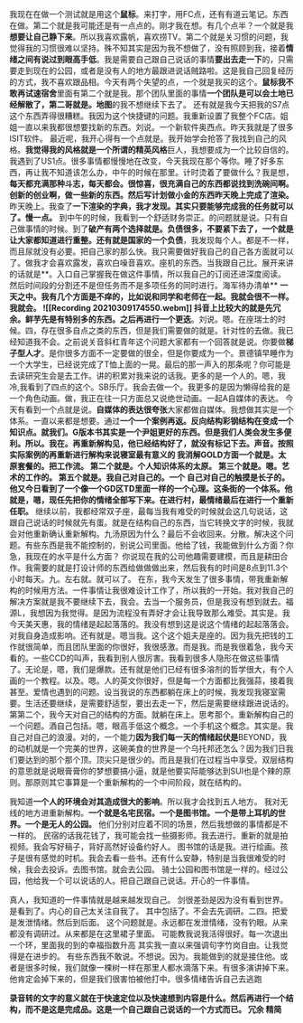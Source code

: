 我现在在做一个测试就是用这个**鼠标**。来打字，用FC点，还有有道云笔记。东西在做。第二个就是我可能还是有一点点的。刚才我在想。有几个点半？一个就是我**想要让自己静下来**。所以我喜欢露帆，喜欢捞TV。第二个就是关习惯的问题，我觉得我的习惯很难以坚持。殊不知其实是因为我不想做了，没有照顾到我，接着**情绪之间有说过到眼高手低**。我是需要自己跟自己说话的事情**要出去走一下**的，只需要走到现在的公园，或者是没有人的地方最跟进说话贼路啦。这是我自己回复经历的方式，我不喜欢跟品相。今天有两个失望的点，一个就是我买的这个。**鼠标我不敢再试速宿舍**里面有第二个就是我。那个团队里面的事情**一个团队是可以会土地已经解散了，第二哥就是。地图**的我不想继续下去了。
还有就是我今天把我的S7点这个东西弄得很糟糕。我因为这个快捷键的问题。我重新设置了我整个FC店。姐姐一直以来我都很想要找新的东西。刘说。一个新软件奥西点。昨天我就是了很多ISIT软件。
最近呢，我开心得有一个点就是。我开始学会抢答了我找到自己的风格。**我觉得我的风格就是一个所谓的精英风格**巨人，我想要成为一个比较自信的。
我遇到了US1点。很多事情都慢慢地在改变，今天我现在那个等你。睡了好多东西，再让我不知道该怎么办，中午的时候在那里。计时烫着了要做什么？我是想，**每天都充满那种斗志，每天都会。很惊喜，很充满自己的东西都说找到洗碗间啊。创新的创业啊，做一些新的东西。然后写计划做小金的东西昨天晚上完成了渲染。**
昨天晚上。我查了**一下渲染的字典，我才发现。其实只要能够完成我的任务就可以了。慢一点。**
到中午的时候，我看到一个舒适财务崇正。的问题就是说。只有自己做事情的时候。到了**破产有两个选择就是。负债很多，不要紧下去了，一个就是让大家都知道进行重整。还有就是国家的一个负债**，我发现每个人。都是不一样，而且尿就没有必要。把自己家的那么快。我只需要做好我自己的自己各方面就可以了。做我才会喜欢露发，喜欢白噪音喜欢。座机的东西。当我跟自己比。展开来讲的话就是**。入口自己掌握我在做这件事情，所以我自己的订阅还进深度阅读。然后时间段的分割还不是但任务而不是多项任务的同时进行。海军待办清单**
**一天之中。我有几个方面是不痒的，**比如说和同学和老师在一起。我就会很不一样。我就会。
![[Recording 20210309174550.webm]]
抖音上比较大的就是**先冗余。鲜芋先是有特别多的东西。之后再进行一个更迭**。刘说。嗯。在座瑞士的时候。四，存在很多自点之类的东西，但是我们需要做的就是。针对性的去做。我已经知道我不会。之前说关音斜杠青年这个问题大家都有一个回答就是说。你要做**梯子型人才**。是你很多方面不一定要做的很全，但是你要成为一个。景德镇早睡作为一个大学生，已经说完成了T恤上面的一晃。最后的那一声入的那条呢？你可能是去读研究生会是去工作。讲的积累对我来说的话我。更多的是一个人的。嗯，我冷,我看到了四点的这个。SB乐厅。我会去做一个。我更多的是因为懒得给我的是一个角色动画。做，我正在往一只方面总又说绝世动画。一起A自媒体的表达。
今天有看到一个点就是说。**自媒体的表达很夸张**大家都做自媒体。我想做其实是一个体系。一直以来都是想要。通过**一个一个案例再返。反向结构彩钢结构在变成一个知识点。**就我们。G版本书其实是一个尹姐更好的东西。但是我们人类会发生多便利。所以。我在。再重新解构见，他已经结构好了，就没有标记下去。声音。按照实际案例的再重新进行解构来说寝室最有意义的
我消解GOLD方面**一个就是。太原套餐的。把工作流。
第二个就是。个人知识体系的太原。
第三个就是。嗯。艺术的工作的。
第五个就是。我自己对自己的。**一个
自己对自己的触摸是长子的。他又今日看到了一个像一个**GD区TD里面一样的一个心理。这条街的一个体系。他就是，嗯，现任先把你的情绪全部写下来。在进行村，最情绪最后在进行一个重新任职。**
继续以前，我都经常双子座，最每当我有难受的时候就会这几句说话，这跟自己说话的时候就先有蛋。就是在结构自己的东西，当它转换文字的时候，我就会对他重新确认重新解构。九汤原因为什么？最后不会收回来。分散。解决这个问题。有些东西是我不能控制的，别说公司里面。他给了钱，我能做到什么方面？你急，我现在的水平是什么方面？
你说现在我的公司他趣需要建模，而且是耕田合作。我需要的就是打设计师的东西给做做做出来，然后我有的时间是8点到11.3个小时每天。九。左右就。就可以了。
在东，我今天发生了很多事情，带我重新解构的时候用方法。一件事情让我很难设计工作了，所以我的一开始。我对我自己的解决方案就是我不要继续下去，我会。去当一个服务员，但是我没有想到就去。福源L，我想因为我觉得。是因为流程没有弄好才会让我导致那么难受。其实是。我今天美天惠，我的情绪是起起落落的。我没有想到这是说这个情绪的起起落落会。对我自身造成影响。还有就是。嗯当我。这个这个姐夫是座的。因为我先把钱的工作就很简单，而且团队里面的你很好，我很感激。而是我。而是我很着急，我今天看的。一些CCD的叫声，我看到别人很厉害。我看到很多人隐形在做这些事情了。无论是，嗯，我们是爆款。还有就是他们已经有很多溶剂的哲学很大，有个人画的一个教程。以及。嗯。人的英文你很好，但是每一个方面都比我强蒜，接着我甚至。爱情也遇到的问题。设当我说的东西都躺在床上的时候，我发现我寝室需要。生活还要继续，是需要舒适型，要出去走一下，然后是需要继续跟进说话的。第第二个，我今天对自己的结构的方面。就躺在床上。思考那个。重新解构自己的一个问题。酒自己包括。嗯，眼高手低这个概念。一个手机这个概念。其实是。我自己对自己的浪漫。对的，一个能力**因为我们每一天的情绪起伏是**BEYOND，我的动机就是一个完美的世界，这碗美食的世界是一个乌托邦还怎么？因为我们日我们要达到的那个那个顶。顶尖只是很少的。而且是我们在过程当中享受。双层结构的意思就是说眼膏膏你的梦想要搞小逼，就是他要实际能够达到SUI也是个辣的原则。那原则其它事算是一个重新解构的一个中间阶段，就在结构的。

我知道**一个人的环境会对其造成很大的影响**。所以我才会找到五人地方。
我对无线的地方进重新解构。**一个就是名宅民宿。一个是图书馆。一个是带上耳机的世界。一个是无人的公园。**
他们分别对应着不同的场景，然后我想做的事情都是不一样的。
民宿的话我花钱了，我可能会找一些摄影师。我去进行。重新的就是拍视频。我会写好稿子，背好高然好设备约好人。
图书馆的话是我。进行绘画。孩子是很有感觉的时机。我会去看一些书。还有什么安静，特别是当我很难受的时候，我会去投诉。去图书馆。就会去公园。
骑士公园和图书馆是一样的。经过公园，他给我一个可以说话的人。把自己跟自己说话。开心的一件事情。

真人，我知道的一件事情就是越来越发现自己。
剑很差劲是因为没有看到世界。是看到了。内心的自己太关注自我了。
其中包括了。不会去先调研。二四。把爱是发泄情绪。然后到后面。
这个问题就是。永远都在发泄情绪，没有钓眼。从来都没有调研过。从来都是在这里裙子里面。
可能教我说我活得很好。每一次退出一个环，里面我的到的幸福指数升高
其实我一直以来强调句字竹岗自由。让我觉得是在进步的。
有些东西我不敢说。不想说。因为。我能做到的就是接住他。或者是很多时候，我们就像一棵树一样在那里人都水滴落下来。有很多演讲掉下来。他肯定会掉下来的，但是我们很害怕被他打中。很多情绪告诉自己去逃跑

**录音转的文字的意义就在于快速定位以及快速想到内容是什么。然后再进行一个结构，而不是这是完成品。这是一个自己跟自己说话的一个方式而已。
冗余 精简**
